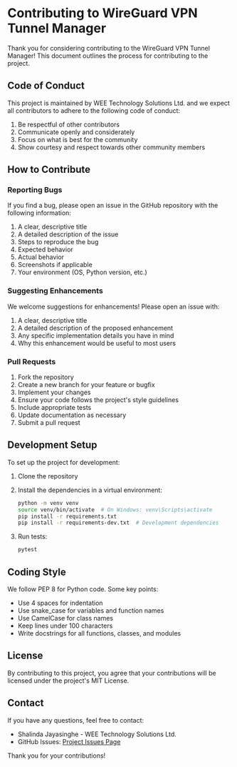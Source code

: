# Contributing to WireGuard VPN Tunnel Manager

Thank you for considering contributing to the WireGuard VPN Tunnel Manager! This document outlines the process for contributing to the project.

## Code of Conduct

This project is maintained by WEE Technology Solutions Ltd. and we expect all contributors to adhere to the following code of conduct:

1. Be respectful of other contributors
2. Communicate openly and considerately
3. Focus on what is best for the community
4. Show courtesy and respect towards other community members

## How to Contribute

### Reporting Bugs

If you find a bug, please open an issue in the GitHub repository with the following information:

1. A clear, descriptive title
2. A detailed description of the issue
3. Steps to reproduce the bug
4. Expected behavior
5. Actual behavior
6. Screenshots if applicable
7. Your environment (OS, Python version, etc.)

### Suggesting Enhancements

We welcome suggestions for enhancements! Please open an issue with:

1. A clear, descriptive title
2. A detailed description of the proposed enhancement
3. Any specific implementation details you have in mind
4. Why this enhancement would be useful to most users

### Pull Requests

1. Fork the repository
2. Create a new branch for your feature or bugfix
3. Implement your changes
4. Ensure your code follows the project's style guidelines
5. Include appropriate tests
6. Update documentation as necessary
7. Submit a pull request

## Development Setup

To set up the project for development:

1. Clone the repository
2. Install the dependencies in a virtual environment:
   ```bash
   python -m venv venv
   source venv/bin/activate  # On Windows: venv\Scripts\activate
   pip install -r requirements.txt
   pip install -r requirements-dev.txt  # Development dependencies
   ```

3. Run tests:
   ```bash
   pytest
   ```

## Coding Style

We follow PEP 8 for Python code. Some key points:

- Use 4 spaces for indentation
- Use snake_case for variables and function names
- Use CamelCase for class names
- Keep lines under 100 characters
- Write docstrings for all functions, classes, and modules

## License

By contributing to this project, you agree that your contributions will be licensed under the project's MIT License.

## Contact

If you have any questions, feel free to contact:

- Shalinda Jayasinghe - WEE Technology Solutions Ltd.
- GitHub Issues: [Project Issues Page](https://github.com/wee-technology-solutions/wireguard-vpn-tunnel-manager/issues)

Thank you for your contributions!